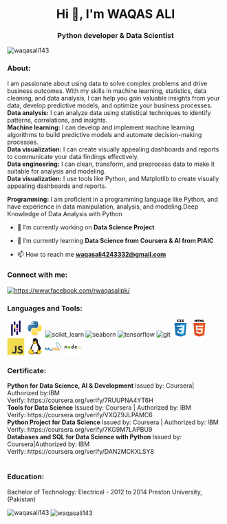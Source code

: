 <h1 align="center">Hi 👋, I'm WAQAS ALI</h1>
<h3 align="center">Python developer & Data Scientist</h3>

<p align="left"> <img src="https://komarev.com/ghpvc/?username=waqasali143&label=Profile%20views&color=0e75b6&style=flat" alt="waqasali143" /> </p>
<h3 align="left">About:</h3>
<p> I am passionate about using data to solve complex problems and drive business outcomes. With my skills in machine learning, statistics, data cleaning, and data analysis, I can help you gain valuable insights from your data, develop predictive models, and optimize your business processes.<br>
<strong>Data analysis:</strong> I can analyze data using statistical techniques to identify patterns, correlations, and insights.<br>
<strong>Machine learning:</strong> I can develop and implement machine learning algorithms to build predictive models and automate decision-making processes.<br>
<strong>Data visualization:</strong> I can create visually appealing dashboards and reports to communicate your data findings effectively.<br>
<strong>Data engineering:</strong> I can clean, transform, and preprocess data to make it suitable for analysis and modeling.<br>
<strong>Data visualization:</strong> I use tools like Python, and Matplotlib to create visually appealing dashboards and reports.<br>
  
<strong>Programming:</strong> I am proficient in a programming language like Python, and have experience in data manipulation, analysis, and modeling.Deep Knowledge of Data Analysis with Python
</p>

- 🔭 I’m currently working on **Data Science Project**

- 🌱 I’m currently learning **Data Science from Coursera & AI from PIAIC**

- 📫 How to reach me **waqasali4243332@gmail.com**


<h3 align="left">Connect with me:</h3>
<p align="left">
<a href="https://fb.com/https://www.facebook.com/rwaqasalipk/" target="blank"><img align="center" src="https://raw.githubusercontent.com/rahuldkjain/github-profile-readme-generator/master/src/images/icons/Social/facebook.svg" alt="https://www.facebook.com/rwaqasalipk/" height="30" width="40" /></a>


</p>

<h3 align="left">Languages and Tools:</h3>
<p align="left"> <a ="https://pandas.pydata.org/" target="_blank" rel="noreferrer"> <img src="https://raw.githubusercontent.com/devicons/devicon/2ae2a900d2f041da66e950e4d48052658d850630/icons/pandas/pandas-original.svg" alt="pandas" width="40" height="40"/> </a> <a ="https://www.python.org" target="_blank" rel="noreferrer"> <img src="https://raw.githubusercontent.com/devicons/devicon/master/icons/python/python-original.svg" alt="python" width="40" height="40"/> </a> <a ="https://scikit-learn.org/" target="_blank" rel="noreferrer"> <img src="https://upload.wikimedia.org/wikipedia/commons/0/05/Scikit_learn_logo_small.svg" alt="scikit_learn" width="40" height="40"/> </a> <a ="https://seaborn.pydata.org/" target="_blank" rel="noreferrer"> <img src="https://seaborn.pydata.org/_images/logo-mark-lightbg.svg" alt="seaborn" width="40" height="40"/> </a> <a ="https://www.tensorflow.org" target="_blank" rel="noreferrer"> <img src="https://www.vectorlogo.zone/logos/tensorflow/tensorflow-icon.svg" alt="tensorflow" width="40" height="40"/> </a> <a ="https://git-scm.com/" target="_blank" rel="noreferrer"> <img src="https://www.vectorlogo.zone/logos/git-scm/git-scm-icon.svg" alt="git" width="40" height="40"/> <a ="https://www.w3schools.com/css/" target="_blank" rel="noreferrer"> <img src="https://raw.githubusercontent.com/devicons/devicon/master/icons/css3/css3-original-wordmark.svg" alt="css3" width="40" height="40"/> </a> </a> <a ="https://www.w3.org/html/" target="_blank" rel="noreferrer"> <img src="https://raw.githubusercontent.com/devicons/devicon/master/icons/html5/html5-original-wordmark.svg" alt="html5" width="40" height="40"/> </a> <a ="https://developer.mozilla.org/en-US/docs/Web/JavaScript" target="_blank" rel="noreferrer"> <img src="https://raw.githubusercontent.com/devicons/devicon/master/icons/javascript/javascript-original.svg" alt="javascript" width="40" height="40"/> </a> <a ="https://www.linux.org/" target="_blank" rel="noreferrer"> <img src="https://raw.githubusercontent.com/devicons/devicon/master/icons/linux/linux-original.svg" alt="linux" width="40" height="40"/> </a> <a ="https://www.mysql.com/" target="_blank" rel="noreferrer"> <img src="https://raw.githubusercontent.com/devicons/devicon/master/icons/mysql/mysql-original-wordmark.svg" alt="mysql" width="40" height="40"/> </a> <a ="https://nodejs.org" target="_blank" rel="noreferrer"> <img src="https://raw.githubusercontent.com/devicons/devicon/master/icons/nodejs/nodejs-original-wordmark.svg" alt="nodejs" width="40" height="40"/> </a> 

</p>
<h3 align="left">Certificate:</h3>
<strong>Python for Data Science, AI & Development</strong> Issued by: Coursera| 
Authorized by:IBM<br>
Verify: https://coursera.org/verify/7RUUPNA4YT6H<br>
<strong>Tools for Data Science</strong> Issued by: Coursera | Authorized by: IBM<br>
Verify: https://coursera.org/verify/VXQZ9JLPAMC6<br>
<strong>Python Project for Data Science</strong> Issued by: Coursera | Authorized by: 
IBM<br>
Verify: https://coursera.org/verify/7KG9M7LAPBU9<br>
<strong>Databases and SQL for Data Science with Python</strong> Issued  by: 
Coursera|Authorized by: IBM<br>
Verify: https://coursera.org/verify/DAN2MCKXLSY8<br>
<br>
<h3 align="left">Education:</h3>
Bachelor of Technology: Electrical - 2012 to 2014
Preston University, (Pakistan)
<p>
  
</p>


<p><img align="left" src="https://github-readme-stats.vercel.app/api/top-langs?username=waqasali143&show_icons=true&locale=en&layout=compact" alt="waqasali143" /></p>

<p>&nbsp;<img align="center" src="https://github-readme-stats.vercel.app/api?username=waqasali143&show_icons=true&locale=en" alt="waqasali143" /></p>

